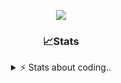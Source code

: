 <div align="center">
  
<p align="center">
  <img src="https://lanyard.cnrad.dev/api/1018290650602553364" />
</p>

### 📈Stats
<details>
    <summary> ⚡ Stats about coding.. </> </summary>
    <br/>

<!--START_SECTION:waka-->
![Code Time](http://img.shields.io/badge/Code%20Time-131%20hrs%2010%20mins-blue)

![Profile Views](http://img.shields.io/badge/Profile%20Views-7-blue)

**🐱 My GitHub Data** 

> 📦 1.2 MB Used in GitHub's Storage 
 > 
> 🏆 14 Contributions in the Year 2025
 > 
> 💼 Opted to Hire
 > 
> 📜 5 Public Repositories 
 > 
> 🔑 19 Private Repositories 
 > 
**I'm an Early 🐤** 

```text
🌞 Morning                27 commits          ██░░░░░░░░░░░░░░░░░░░░░░░   06.85 % 
🌆 Daytime                187 commits         ████████████░░░░░░░░░░░░░   47.46 % 
🌃 Evening                137 commits         █████████░░░░░░░░░░░░░░░░   34.77 % 
🌙 Night                  43 commits          ███░░░░░░░░░░░░░░░░░░░░░░   10.91 % 
```
📅 **I'm Most Productive on Sunday** 

```text
Monday                   23 commits          █░░░░░░░░░░░░░░░░░░░░░░░░   05.84 % 
Tuesday                  48 commits          ███░░░░░░░░░░░░░░░░░░░░░░   12.18 % 
Wednesday                51 commits          ███░░░░░░░░░░░░░░░░░░░░░░   12.94 % 
Thursday                 62 commits          ████░░░░░░░░░░░░░░░░░░░░░   15.74 % 
Friday                   54 commits          ███░░░░░░░░░░░░░░░░░░░░░░   13.71 % 
Saturday                 69 commits          ████░░░░░░░░░░░░░░░░░░░░░   17.51 % 
Sunday                   87 commits          ██████░░░░░░░░░░░░░░░░░░░   22.08 % 
```


📊 **This Week I Spent My Time On** 

```text
🕑︎ Time Zone: Europe/Berlin

💬 Programming Languages: 
Lua                      15 hrs 28 mins      █████████████████░░░░░░░░   66.20 % 
Bash                     4 hrs 41 mins       █████░░░░░░░░░░░░░░░░░░░░   20.09 % 
Other                    52 mins             █░░░░░░░░░░░░░░░░░░░░░░░░   03.74 % 
JavaScript               37 mins             █░░░░░░░░░░░░░░░░░░░░░░░░   02.71 % 
TypeScript               28 mins             █░░░░░░░░░░░░░░░░░░░░░░░░   02.05 % 

🔥 Editors: 
VS Code                  23 hrs 22 mins      █████████████████████████   100.00 % 

🐱‍💻 Projects: 
[gamemode]               16 hrs 44 mins      ██████████████████░░░░░░░   71.63 % 
backend-related          4 hrs 11 mins       ████░░░░░░░░░░░░░░░░░░░░░   17.92 % 
neohost                  1 hr 10 mins        █░░░░░░░░░░░░░░░░░░░░░░░░   05.02 % 
proxmox-dashboard        29 mins             █░░░░░░░░░░░░░░░░░░░░░░░░   02.14 % 
Unknown Project          23 mins             ░░░░░░░░░░░░░░░░░░░░░░░░░   01.67 % 

💻 Operating System: 
Windows                  23 hrs 22 mins      █████████████████████████   100.00 % 
```

**I Mostly Code in JavaScript** 

```text
JavaScript               8 repos             █████████░░░░░░░░░░░░░░░░   34.78 % 
Lua                      6 repos             ███████░░░░░░░░░░░░░░░░░░   26.09 % 
Python                   3 repos             ███░░░░░░░░░░░░░░░░░░░░░░   13.04 % 
TypeScript               2 repos             ██░░░░░░░░░░░░░░░░░░░░░░░   08.70 % 
HTML                     1 repo              █░░░░░░░░░░░░░░░░░░░░░░░░   04.35 % 
```




 Last Updated on 25/01/2025 15:17:12 UTC
<!--END_SECTION:waka-->
</details>
